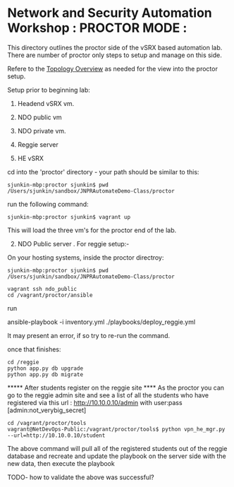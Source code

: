 Network and Security Automation Workshop : PROCTOR MODE :
========================================


This directory outlines the proctor side of the vSRX based automation lab.  There are number of proctor only steps to setup and manage on this side.

Refere to the [Topology Overview](https://github.com/JNPRAutomate/JNPRAutomateDemo-Class/blob/master/docs/topologyoverview.md) as needed for the view into the proctor setup.

Setup prior to beginning lab:
1. Headend vSRX vm.
2. NDO public vm
3. NDO private vm.
4. Reggie server

1. HE vSRX

cd into the 'proctor' directory - your path should be similar to this:

    sjunkin-mbp:proctor sjunkin$ pwd
    /Users/sjunkin/sandbox/JNPRAutomateDemo-Class/proctor

run the following command:

    sjunkin-mbp:proctor sjunkin$ vagrant up

This will load the three vm's for the proctor end of the lab.

2. NDO Public server
.
For reggie setup:-

On your hosting systems, inside the proctor directroy:

    sjunkin-mbp:proctor sjunkin$ pwd
    /Users/sjunkin/sandbox/JNPRAutomateDemo-Class/proctor

    vagrant ssh ndo_public
    cd /vagrant/proctor/ansible

run

ansible-playbook -i inventory.yml ./playbooks/deploy_reggie.yml

It may present an error, if so try to re-run the command.

once that finishes:

    cd /reggie
    python app.py db upgrade
    python app.py db migrate


*****  After students register on the reggie site ****
As the proctor you can go to the reggie admin site and see a list of all the students who have registered via this url : http://10.10.0.10/admin with user:pass [admin:not_verybig_secret]

    cd /vagrant/proctor/tools
    vagrant@NetDevOps-Public:/vagrant/proctor/tools$ python vpn_he_mgr.py --url=http://10.10.0.10/student

The above command will pull all of the registered students out of the reggie database and recreate and update the playbook on the server side with the new data, then execute the playbook


TODO- how to validate the above was successful?
